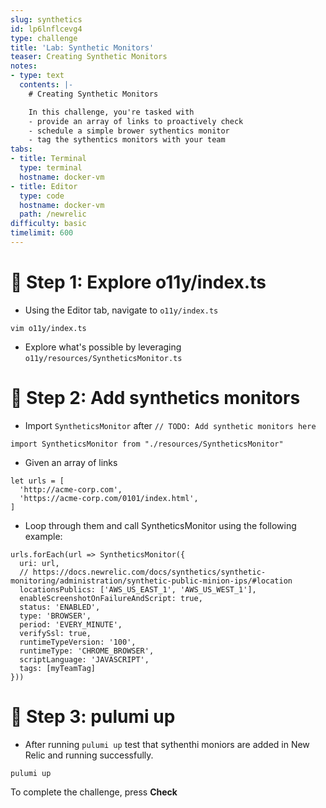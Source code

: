 ```yaml
---
slug: synthetics
id: lp6lnflcevg4
type: challenge
title: 'Lab: Synthetic Monitors'
teaser: Creating Synthetic Monitors
notes:
- type: text
  contents: |-
    # Creating Synthetic Monitors

    In this challenge, you're tasked with
    - provide an array of links to proactively check
    - schedule a simple brower sythentics monitor
    - tag the sythentics monitors with your team
tabs:
- title: Terminal
  type: terminal
  hostname: docker-vm
- title: Editor
  type: code
  hostname: docker-vm
  path: /newrelic
difficulty: basic
timelimit: 600
---
```


🧪 Step 1: Explore o11y/index.ts
=======================

- Using the Editor tab, navigate to `o11y/index.ts`

```
vim o11y/index.ts
```

- Explore what's possible by leveraging `o11y/resources/SyntheticsMonitor.ts`

🧪 Step 2: Add synthetics monitors
=======================

- Import `SyntheticsMonitor` after `// TODO: Add synthetic monitors here`

```
import SyntheticsMonitor from "./resources/SyntheticsMonitor"
```

- Given an array of links
```
let urls = [
  'http://acme-corp.com',
  'https://acme-corp.com/0101/index.html',
]
```

- Loop through them and call SyntheticsMonitor using the following example:
```
urls.forEach(url => SyntheticsMonitor({
  uri: url,
  // https://docs.newrelic.com/docs/synthetics/synthetic-monitoring/administration/synthetic-public-minion-ips/#location
  locationsPublics: ['AWS_US_EAST_1', 'AWS_US_WEST_1'],
  enableScreenshotOnFailureAndScript: true,
  status: 'ENABLED',
  type: 'BROWSER',
  period: 'EVERY_MINUTE',
  verifySsl: true,
  runtimeTypeVersion: '100',
  runtimeType: 'CHROME_BROWSER',
  scriptLanguage: 'JAVASCRIPT',
  tags: [myTeamTag]
}))
```

🏁 Step 3: pulumi up
=========

- After running `pulumi up` test that sythenthi moniors are added in New Relic and running successfully.

```
pulumi up
```

To complete the challenge, press **Check**
